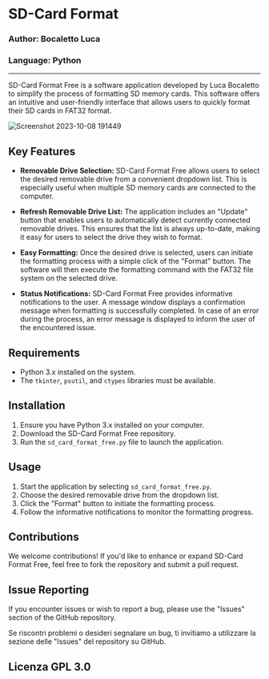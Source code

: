 # SD-Card Format

### Author: Bocaletto Luca
### Language: Python
----
SD-Card Format Free is a software application developed by Luca Bocaletto to simplify the process of formatting SD memory cards. This software offers an intuitive and user-friendly interface that allows users to quickly format their SD cards in FAT32 format.

![Screenshot 2023-10-08 191449](https://github.com/elektronoide/SD-Card-Format-Free/assets/134635227/ebb17b42-bf49-4e57-a00e-d2da7859d3a7)

## Key Features

- **Removable Drive Selection:** SD-Card Format Free allows users to select the desired removable drive from a convenient dropdown list. This is especially useful when multiple SD memory cards are connected to the computer.

- **Refresh Removable Drive List:** The application includes an "Update" button that enables users to automatically detect currently connected removable drives. This ensures that the list is always up-to-date, making it easy for users to select the drive they wish to format.

- **Easy Formatting:** Once the desired drive is selected, users can initiate the formatting process with a simple click of the "Format" button. The software will then execute the formatting command with the FAT32 file system on the selected drive.

- **Status Notifications:** SD-Card Format Free provides informative notifications to the user. A message window displays a confirmation message when formatting is successfully completed. In case of an error during the process, an error message is displayed to inform the user of the encountered issue.

## Requirements

- Python 3.x installed on the system.
- The `tkinter`, `psutil`, and `ctypes` libraries must be available.

## Installation

1. Ensure you have Python 3.x installed on your computer.
2. Download the SD-Card Format Free repository.
3. Run the `sd_card_format_free.py` file to launch the application.

## Usage

1. Start the application by selecting `sd_card_format_free.py`.
2. Choose the desired removable drive from the dropdown list.
3. Click the "Format" button to initiate the formatting process.
4. Follow the informative notifications to monitor the formatting progress.

## Contributions

We welcome contributions! If you'd like to enhance or expand SD-Card Format Free, feel free to fork the repository and submit a pull request.

## Issue Reporting

If you encounter issues or wish to report a bug, please use the "Issues" section of the GitHub repository.

Se riscontri problemi o desideri segnalare un bug, ti invitiamo a utilizzare la sezione delle "Issues" del repository su GitHub.

## Licenza GPL 3.0
